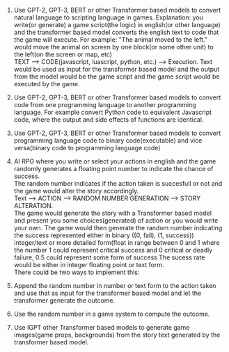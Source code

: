 1. Use GPT-2, GPT-3, BERT or other Transformer based models to convert natural language to scripting language in games. 
Explanation: you write(or generate) a game script(the logic) in english(or other language) and the transformer based model converts the english text to code that the game will execute.
For example: "The animal moved to the left." would move the animal on screen by one block(or some other unit) to the left(on the screen or map, etc)  
TEXT --> CODE(javascript, luascript, python, etc.) --> Execution.
Text would be used as input for the transformer based model and the output from the model would be the game script and the game script would be executed by the game.
2. Use GPT-2, GPT-3, BERT or other Transformer based models to convert code from one programming language to another programming language.
For example convert Python code to equivalent Javascript code, where the output and side effects of functions are identical.
3. Use GPT-2, GPT-3, BERT or other Transformer based models to convert programming language code to binary code(executable) and vice versa(binary code to programming language code)
4. AI RPG where you write or select your actions in english and the game randomly generates a floating point number to indicate the chance of success.  
The random number indicates if the action taken is succesfull or not and the game would alter the story accordingly.  
Text --> ACTION --> RANDOM NUMBER GENERATION --> STORY ALTERATION.  
The game would generate the story with a Transformer based model and present you some choices(generated) of action or you would write your own.
The game would then generate the random number indicating the success represented either in binary ((0, fail), (1, success)) integer/text or more detailed form(float in range between 0 and 1 where the number 1 could represent critical success and 0 critical or deadly failure, 0.5 could represent some form of success 
The sucess rate would be either in integer floating point or text form.  
There could be two ways to implement this:  

1. Append the random number in number or text form to the action taken and use that as input for the transformer based model and let the transformer generate the outcome.
2. Use the random number in a game system to compute the outcome. 

5. Use IGPT other Transformer based models to generate game images(game props, backgrounds) from the story text generated by the transformer based model.


  
